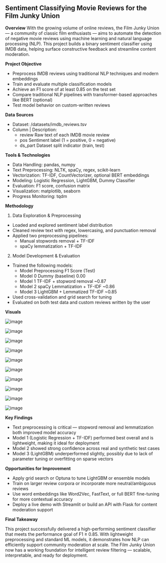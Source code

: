 ## Sentiment Classifying Movie Reviews for the Film Junky Union

**Overview**
With the growing volume of online reviews, the Film Junky Union — a community of classic film enthusiasts — aims to automate the detection of negative movie reviews using machine learning and natural language processing (NLP). This project builds a binary sentiment classifier using IMDB data, helping surface constructive feedback and streamline content moderation.

**Project Objective**
- Preprocess IMDB reviews using traditional NLP techniques and modern embeddings
- Train and evaluate multiple classification models
- Achieve an F1 score of at least 0.85 on the test set
- Compare traditional NLP pipelines with transformer-based approaches like BERT (optional)
- Test model behavior on custom-written reviews

**Data Sources**
- Dataset: /datasets/imdb_reviews.tsv
- Column |	Description:
    - review	Raw text of each IMDB movie review
    - pos	Sentiment label (1 = positive, 0 = negative)
    - ds_part	Dataset split indicator (train, test)

**Tools & Technologies**
- Data Handling: pandas, numpy
- Text Preprocessing: NLTK, spaCy, regex, scikit-learn
- Vectorization: TF-IDF, CountVectorizer, optional BERT embeddings
- Modeling: Logistic Regression, LightGBM, Dummy Classifier
- Evaluation: F1 score, confusion matrix
- Visualization: matplotlib, seaborn
- Progress Monitoring: tqdm
    
**Methodology**
1. Data Exploration & Preprocessing
- Loaded and explored sentiment label distribution
- Cleaned review text with regex, lowercasing, and punctuation removal
- Applied two preprocessing pipelines:
    - Manual stopwords removal + TF-IDF
    - spaCy lemmatization + TF-IDF
2. Model Development & Evaluation
- Trained the following models:
    - Model	Preprocessing	F1 Score (Test)
    - Model 0	Dummy (baseline)	0.00
    - Model 1	TF-IDF + stopword removal	~0.87
    - Model 2	spaCy Lemmatization + TF-IDF	~0.86
    - Model 3	LightGBM + Lemmatized TF-IDF	~0.85
- Used cross-validation and grid search for tuning
- Evaluated on both test data and custom reviews written by the user

**Visuals**

![image](https://github.com/user-attachments/assets/9db3ac07-a088-485e-acd2-c3e54b68e930)

![image](https://github.com/user-attachments/assets/3d662f03-3770-4479-bc7b-03035e91fd5f)

![image](https://github.com/user-attachments/assets/79c29591-4c90-429e-b2f9-83ec3cd9d699)

![image](https://github.com/user-attachments/assets/beac905b-90e9-4a3a-822b-f49e1692c49d)

![image](https://github.com/user-attachments/assets/655fcc2d-06cc-4ee0-b16e-cc33151a6534)

![image](https://github.com/user-attachments/assets/491a9132-9576-42e2-ac1c-96644c5a272a)

![image](https://github.com/user-attachments/assets/9d9b70d9-f936-4e29-8606-190c22dbfd6d)

![image](https://github.com/user-attachments/assets/d80dcb6c-8c4e-46be-a769-31fa26eabe12)

![image](https://github.com/user-attachments/assets/194adde2-1b17-4a6f-971b-95004cc39e03)

![image](https://github.com/user-attachments/assets/07f745d4-aea7-4ab5-87bd-58925cdcdaab)

**Key Findings**
- Text preprocessing is critical — stopword removal and lemmatization both improved model accuracy
- Model 1 (Logistic Regression + TF-IDF) performed best overall and is lightweight, making it ideal for deployment
- Model 2 showed strong confidence across real and synthetic test cases
- Model 3 (LightGBM) underperformed slightly, possibly due to lack of parameter tuning or overfitting on sparse vectors

**Opportunities for Improvement**
- Apply grid search or Optuna to tune LightGBM or ensemble models
- Train on larger review corpora or incorporate more neutral/ambiguous reviews
- Use word embeddings like Word2Vec, FastText, or full BERT fine-tuning for more contextual accuracy
- Deploy a live demo with Streamlit or build an API with Flask for content moderation support

**Final Takeaway**

This project successfully delivered a high-performing sentiment classifier that meets the performance goal of F1 ≥ 0.85. With lightweight preprocessing and standard ML models, it demonstrates how NLP can efficiently support community moderation at scale. The Film Junky Union now has a working foundation for intelligent review filtering — scalable, interpretable, and ready for deployment.
